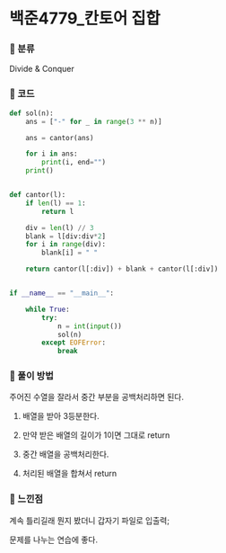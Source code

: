 # 백준4779\_칸토어 집합

### &#127822; 분류

Divide & Conquer

### &#127822; 코드

```python
def sol(n):
    ans = ["-" for _ in range(3 ** n)]

    ans = cantor(ans)

    for i in ans:
        print(i, end="")
    print()


def cantor(l):
    if len(l) == 1:
        return l

    div = len(l) // 3
    blank = l[div:div*2]
    for i in range(div):
        blank[i] = " "

    return cantor(l[:div]) + blank + cantor(l[:div])


if __name__ == "__main__":

    while True:
        try:
            n = int(input())
            sol(n)
        except EOFError:
            break

```

### &#127822; 풀이 방법

주어진 수열을 잘라서 중간 부분을 공백처리하면 된다.

1. 배열을 받아 3등분한다.

2. 만약 받은 배열의 길이가 1이면 그대로 return

3. 중간 배열을 공백처리한다.

4. 처리된 배열을 합쳐서 return

### &#127822; 느낀점

계속 틀리길래 뭔지 봤더니 갑자기 파일로 입출력;

문제를 나누는 연습에 좋다.